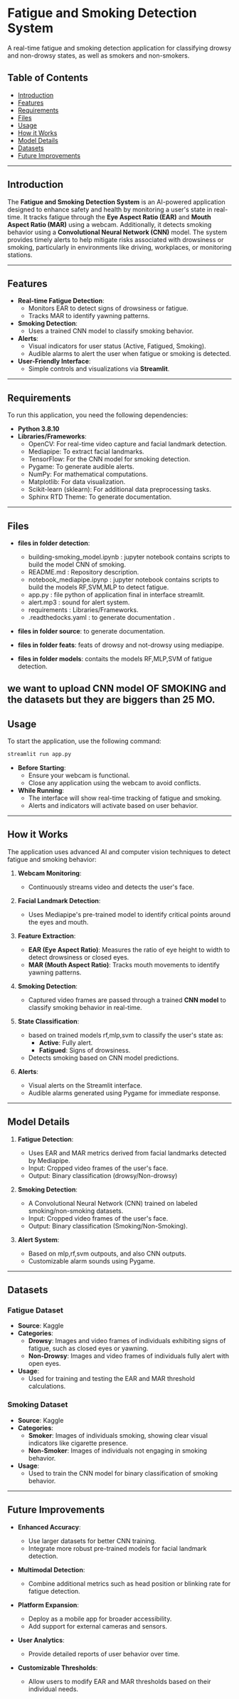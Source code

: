 # Fatigue and Smoking Detection System

A real-time fatigue and smoking detection application for classifying drowsy and non-drowsy states, as well as smokers and non-smokers.

## Table of Contents

- [Introduction](#introduction)
- [Features](#features)
- [Requirements](#requirements)
- [Files](#files)
- [Usage](#usage)
- [How it Works](#how-it-works)
- [Model Details](#model-details)
- [Datasets](#datasets)
- [Future Improvements](#future-improvements)

---

## Introduction

The **Fatigue and Smoking Detection System** is an AI-powered application designed to enhance safety and health by monitoring a user's state in real-time. It tracks fatigue through the **Eye Aspect Ratio (EAR)** and **Mouth Aspect Ratio (MAR)** using a webcam. Additionally, it detects smoking behavior using a **Convolutional Neural Network (CNN)** model. The system provides timely alerts to help mitigate risks associated with drowsiness or smoking, particularly in environments like driving, workplaces, or monitoring stations.

---

## Features

- **Real-time Fatigue Detection**:
  - Monitors EAR to detect signs of drowsiness or fatigue.
  - Tracks MAR to identify yawning patterns.
- **Smoking Detection**:
  - Uses a trained CNN model to classify smoking behavior.
- **Alerts**:
  - Visual indicators for user status (Active, Fatigued, Smoking).
  - Audible alarms to alert the user when fatigue or smoking is detected.
- **User-Friendly Interface**:
  - Simple controls and visualizations via **Streamlit**.

---

## Requirements

To run this application, you need the following dependencies:

- **Python 3.8.10**
- **Libraries/Frameworks**:
  - OpenCV: For real-time video capture and facial landmark detection.
  - Mediapipe: To extract facial landmarks.
  - TensorFlow: For the CNN model for smoking detection.
  - Pygame: To generate audible alerts.
  - NumPy: For mathematical computations.
  - Matplotlib: For data visualization.
  - Scikit-learn (sklearn): For additional data preprocessing tasks.
  - Sphinx RTD Theme: To generate documentation.

---

## Files

- **files in folder detection**:
  - building-smoking_model.ipynb : jupyter notebook contains scripts to build the model CNN of smoking.
  - README.md : Repository description.
  - notebook_mediapipe.ipynp : jupyter notebook contains scripts to build the models RF,SVM,MLP to detect fatigue.
  - app.py : file python of application final in interface streamlit.
  - alert.mp3 : sound for alert system.
  - requirements : Libraries/Frameworks.
  - .readthedocks.yaml : to generate documentation .
        
- **files in folder source**:  to generate documentation.
- **files in folder feats**:   feats of drowsy and not-drowsy using mediapipe.
- **files in folder models**: contaits the models RF,MLP,SVM of fatigue detection.

we want to upload CNN model OF SMOKING and the datasets but they are biggers than 25 MO.
---


## Usage

To start the application, use the following command:
```bash
streamlit run app.py
```

- **Before Starting**:
  - Ensure your webcam is functional.
  - Close any application using the webcam to avoid conflicts.
- **While Running**:
  - The interface will show real-time tracking of fatigue and smoking.
  - Alerts and indicators will activate based on user behavior.

---

## How it Works

The application uses advanced AI and computer vision techniques to detect fatigue and smoking behavior:

1. **Webcam Monitoring**:
   - Continuously streams video and detects the user's face.

2. **Facial Landmark Detection**:
   - Uses Mediapipe's pre-trained model to identify critical points around the eyes and mouth.

3. **Feature Extraction**:
   - **EAR (Eye Aspect Ratio)**: Measures the ratio of eye height to width to detect drowsiness or closed eyes.
   - **MAR (Mouth Aspect Ratio)**: Tracks mouth movements to identify yawning patterns.

4. **Smoking Detection**:
   - Captured video frames are passed through a trained **CNN model** to classify smoking behavior in real-time.

5. **State Classification**:
   - based on trained models rf,mlp,svm to classify the user's state as:
     - **Active**: Fully alert.
     - **Fatigued**: Signs of drowsiness.
   - Detects smoking based on CNN model predictions.

6. **Alerts**:
   - Visual alerts on the Streamlit interface.
   - Audible alarms generated using Pygame for immediate response.

---

## Model Details

1. **Fatigue Detection**:
   - Uses EAR and MAR metrics derived from facial landmarks detected by Mediapipe.
   - Input: Cropped video frames of the user's face.
   - Output: Binary classification (drowsy/Non-drowsy)
2. **Smoking Detection**:
   - A Convolutional Neural Network (CNN) trained on labeled smoking/non-smoking datasets.
   - Input: Cropped video frames of the user's face.
   - Output: Binary classification (Smoking/Non-Smoking).

3. **Alert System**:
   - Based on mlp,rf,svm outpouts, and also CNN outputs.
   - Customizable alarm sounds using Pygame.

---

## Datasets

### Fatigue Dataset
- **Source**: Kaggle
- **Categories**:
  - **Drowsy**: Images and video frames of individuals exhibiting signs of fatigue, such as closed eyes or yawning.
  - **Non-Drowsy**: Images and video frames of individuals fully alert with open eyes.
- **Usage**:
  - Used for training and testing the EAR and MAR threshold calculations.

### Smoking Dataset
- **Source**: Kaggle
- **Categories**:
  - **Smoker**: Images of individuals smoking, showing clear visual indicators like cigarette presence.
  - **Non-Smoker**: Images of individuals not engaging in smoking behavior.
- **Usage**:
  - Used to train the CNN model for binary classification of smoking behavior.

---

## Future Improvements

- **Enhanced Accuracy**:
  - Use larger datasets for better CNN training.
  - Integrate more robust pre-trained models for facial landmark detection.

- **Multimodal Detection**:
  - Combine additional metrics such as head position or blinking rate for fatigue detection.

- **Platform Expansion**:
  - Deploy as a mobile app for broader accessibility.
  - Add support for external cameras and sensors.

- **User Analytics**:
  - Provide detailed reports of user behavior over time.

- **Customizable Thresholds**:
  - Allow users to modify EAR and MAR thresholds based on their individual needs.
